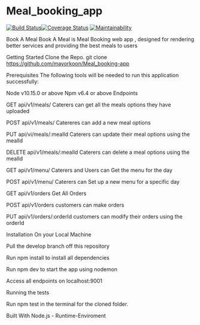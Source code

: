 # Meal_booking_app

[![Build Status](https://travis-ci.org/mayorkoon/Meal_booking-app.svg?branch=develop)](https://travis-ci.org/mayorkoon/Meal_booking-app)[![Coverage Status](https://coveralls.io/repos/github/mayorkoon/Meal_booking-app/badge.svg?branch=develop)](https://coveralls.io/github/mayorkoon/Meal_booking-app?branch=develop)
[![Maintainability](https://api.codeclimate.com/v1/badges/ed8cc927211f9e6d6b5b/maintainability)](https://codeclimate.com/github/mayorkoon/Meal_booking-app/maintainability)

Book A Meal
Book A Meal is Meal Booking web app , designed for rendering better services and providing the best meals to users

Getting Started
Clone the Repo.
git clone https://github.com/mayorkoon/Meal_booking-app

Prerequisites
The following tools will be needed to run this application successfully:

Node v10.15.0 or above
Npm v6.4 or above
Endpoints

GET api/v1/meals/ Caterers can get all the meals options they have uploaded

POST api/v1/meals/ Catereres can add a new meal options 

PUT api/vi/meals/:mealId Caterers can update their meal options using the mealId

DELETE api/v1/meals/:mealId Caterers can delete a meal options using the mealId

GET api/v1/menu/ Caterers and Users can Get the menu for the day

POST api/v1/menu/ Caterers can Set up a new menu for a specific day

GET api/v1/orders Get All Orders

POST api/v1/orders customers can make orders

PUT api/v1/orders/:orderId customers can modify their orders using the orderId

Installation
On your Local Machine

Pull the develop branch off this repository

Run npm install to install all dependencies

Run npm dev to start the app using nodemon

Access all endpoints on localhost:9001

Running the tests

Run npm test in the terminal for the cloned folder.

Built With
Node.js - Runtime-Enviroment
